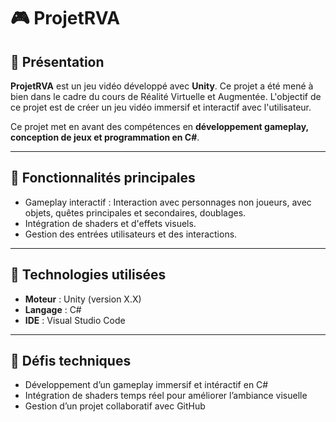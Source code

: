# 🎮 ProjetRVA

## 📌 Présentation

**ProjetRVA** est un jeu vidéo développé avec **Unity**.
Ce projet a été mené à bien dans le cadre du cours de Réalité Virtuelle et Augmentée.
L'objectif de ce projet est de créer un jeu vidéo immersif et interactif avec l'utilisateur.

Ce projet met en avant des compétences en **développement gameplay, conception de jeux et programmation en C#**.

---

## 🚀 Fonctionnalités principales

- Gameplay interactif : Interaction avec personnages non joueurs, avec objets, quêtes principales et secondaires, doublages.
- Intégration de shaders et d'effets visuels.
- Gestion des entrées utilisateurs et des interactions.

---

## 🧰 Technologies utilisées

- **Moteur** : Unity (version X.X)  
- **Langage** : C#
- **IDE** : Visual Studio Code

---

## 🎯 Défis techniques

- Développement d’un gameplay immersif et intéractif en C#  
- Intégration de shaders temps réel pour améliorer l’ambiance visuelle   
- Gestion d’un projet collaboratif avec GitHub
